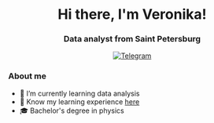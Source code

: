<div id="header" align="center">
	<h1>Hi there, I'm Veronika!</h1>
	<h3>Data analyst from Saint Petersburg</h3>
</div>

<div id="socials" align="center">
	<a href="@veronika_kzntsv">
		<img src="https://img.shields.io/badge/Telegram-blue?style=for-the-badge&logo=telegram&logoColor=white" alt="Telegram"/>
	</a>
</div>

### About me
- 🌱 I’m currently learning data analysis
- :eyes: Know my learning experience [here](url-1)
- :mortar_board: Bachelor's degree in physics

[url-1]: [https://github.com/Veronika-kuznetsova/Learning-experience](https://github.com/Veronika-kuznetsova/Learning-experience)https://github.com/Veronika-kuznetsova/Learning-experience
